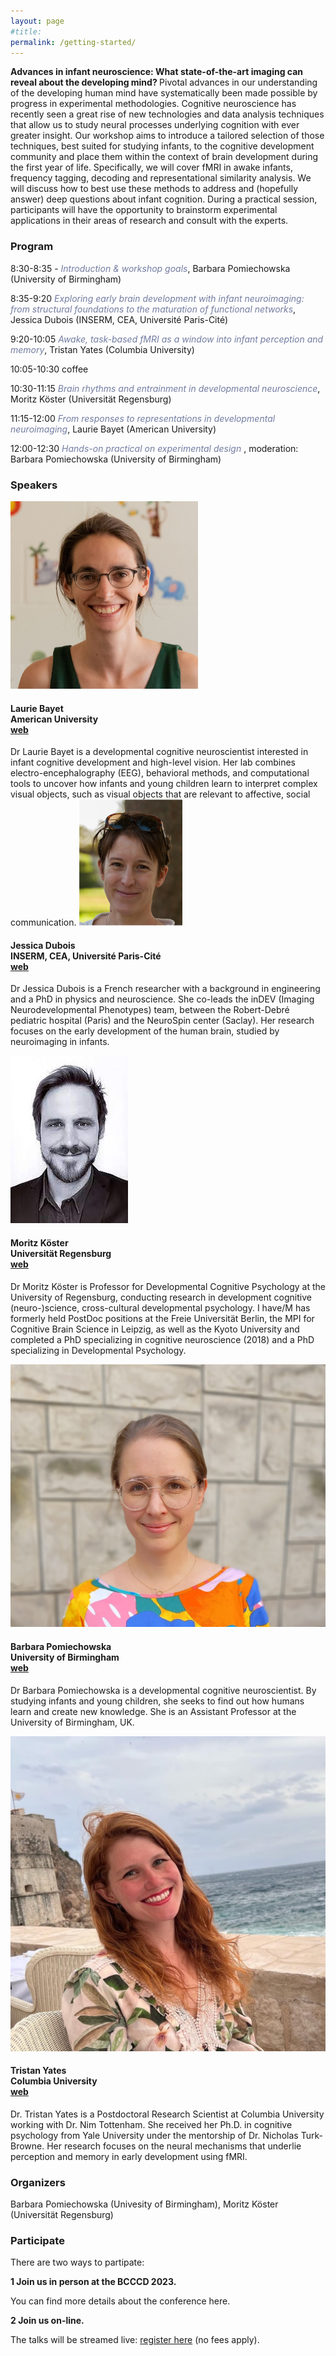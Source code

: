 ```yaml
---
layout: page
#title:  
permalink: /getting-started/
---
```


<b> Advances in infant neuroscience: What state-of-the-art imaging can reveal about the developing mind? </b> Pivotal advances in our understanding of the developing human mind have systematically been made possible by progress in experimental methodologies. Cognitive neuroscience has recently seen a great rise of new technologies and data analysis techniques that allow us to study neural processes underlying cognition with ever greater insight. Our workshop aims to introduce a tailored selection of those techniques, best suited for studying infants, to the cognitive development community and place them within the context of brain development during the first year of life. Specifically, we will cover fMRI in awake infants, frequency tagging, decoding and representational similarity analysis. We will discuss how to best use these methods to address and (hopefully answer) deep questions about infant cognition. During a practical session, participants will have the opportunity to brainstorm experimental applications in their areas of research and consult with the experts.


### Program

8:30-8:35 - <font color="#737CA1"><i> Introduction & workshop goals</i></font>, Barbara Pomiechowska (University of Birmingham)

8:35-9:20 <font color="#737CA1"><i> Exploring early brain development with infant neuroimaging: from structural foundations to the maturation of functional networks</i></font>, Jessica Dubois (INSERM, CEA, Université Paris-Cité)

9:20-10:05 <font color="#737CA1"><i> Awake, task-based fMRI as a window into infant perception and memory</i></font>, Tristan Yates (Columbia University)

10:05-10:30 coffee 

10:30-11:15 <font color="#737CA1"><i>Brain rhythms and entrainment in developmental neuroscience</i></font>, Moritz Köster (Universität Regensburg)

11:15-12:00 <font color="#737CA1"><i> From responses to representations in developmental neuroimaging</i></font>, Laurie Bayet (American University)

12:00-12:30 <font color="#737CA1"><i> Hands-on practical on experimental design </i></font>, moderation: Barbara Pomiechowska (University of Birmingham)


### Speakers

<img src="/images/lauriebayet.jpeg" alt="" class="round-image">

<h4> Laurie Bayet <br> American University <br> <a href = "https://www.bayetlab.com/ ">web</a></h4>
Dr Laurie Bayet is a developmental cognitive neuroscientist interested in infant cognitive development and high-level vision. Her lab combines electro-encephalography (EEG), behavioral methods, and computational tools to uncover how infants and young children learn to interpret complex visual objects, such as visual objects that are relevant to affective, social communication.

<img src="/images/jessicadubois.png" alt="Jessica Dubois" class="round-image">

<h4> Jessica Dubois <br> INSERM, CEA, Université Paris-Cité <br> <a href = "https://jessica-dubois.weebly.com/" target="_blank">web</a></h4>


Dr Jessica Dubois is a French researcher with a background in engineering and a PhD in physics and neuroscience. She co-leads the inDEV (Imaging Neurodevelopmental Phenotypes) team, between the Robert-Debré pediatric hospital (Paris) and the NeuroSpin center (Saclay). Her research focuses on the early development of the human brain, studied by neuroimaging in infants.

<img src="/images/moritzkoster.jpeg" alt=" " class="round-image">

<h4> Moritz Köster <br> Universität Regensburg <br> <a href ="https://www.uni-regensburg.de/humanwissenschaften/entwicklungs-und-kognitionspsychologie/home/index.html" target="_blank"> web </a></h4>

Dr Moritz Köster  is Professor for Developmental Cognitive Psychology at the University of Regensburg, conducting research in development cognitive (neuro-)science, cross-cultural developmental psychology. I have/M has formerly held PostDoc positions at the Freie Universität Berlin, the MPI for Cognitive Brain Science in Leipzig, as well as the Kyoto University and completed a PhD specializing in cognitive neuroscience (2018) and a PhD specializing in Developmental Psychology.

<img src="/images/barbarapomiechowska.jpg" alt="" class="round-image">

<h4> Barbara Pomiechowska <br> University of Birmingham <br> <a href ="https://bpomie.github.io/" target="_blank"> web </a> </h4>

Dr Barbara Pomiechowska is a developmental cognitive neuroscientist. By studying infants and young children, she seeks to find out how humans learn and create new knowledge. She is an Assistant Professor at the University of Birmingham, UK.

<img src="/images/tristanyates.jpeg" alt=" Dubois" class="round-image">

<h4> Tristan Yates <br> Columbia University <br>
<a href ="https://tristansyates.github.io/" target="_blank"> web </a></h4>

Dr. Tristan Yates is a Postdoctoral Research Scientist at Columbia University working with Dr. Nim Tottenham. She received her Ph.D. in cognitive psychology from Yale University under the mentorship of Dr. Nicholas Turk-Browne. Her research focuses on the neural mechanisms that underlie perception and memory in early development using fMRI. 

### Organizers

Barbara Pomiechowska (Univesity of Birmingham), Moritz Köster (Universität Regensburg)

### Participate

There are two ways to partipate:

<b> 1 Join us in person at the BCCCD 2023.</b>

You can find more details about the conference here.

<b> 2 Join us on-line. </b>

The talks will be streamed live: <a href = "https://forms.office.com/e/B6hCgcBza2" target="_blank">register here</a> (no fees apply).

